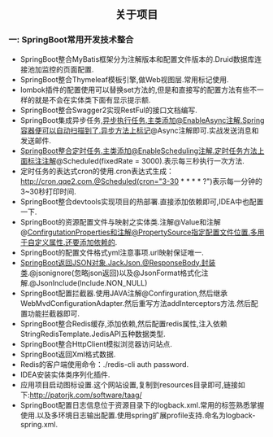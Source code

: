 <div align="center">
    <h2>关于项目</h2>  
</div>

### 一: SpringBoot常用开发技术整合<br/>

- SpringBoot整合MyBatis框架分为注解版本和配置文件版本的.Druid数据库连接池加监控的页面配置.
- SpringBoot整合Thymeleaf模板引擎,做Web视图层.常用标记使用.
- lombok插件的配置使用可以替换set方法的,但是和直接写的配置方法有些不一样的就是不会在实体类下面有显示提示额.
- SpringBoot整合Swagger2实现RestFul的接口文档编写.
- SpringBoot集成异步任务,异步执行任务.主类添加@EnableAsync注解.Spring容器便可以自动扫描到了.异步方法上标记@Async注解即可.实战发送消息和发送邮件.
- SpringBoot整合定时任务.主类添加@EnableScheduling注解.定时任务方法上面标注注解@Scheduled(fixedRate = 3000).表示每三秒执行一次方法.
- 定时任务的表达式cron的使用.cron表达式生成：http://cron.qqe2.com.@Scheduled(cron="3-30 * * * * ?")表示每一分钟的3~30秒打印时间.
- SpringBoot整合devtools实现项目的热部署.直接添加依赖即可,IDEA中也配置一下.
- SpringBoot的资源配置文件与映射之实体类.注解@Value和注解@ConfirgutationProperties和注解@PropertySource指定配置文件位置.多用于自定义属性.还要添加依赖的.
- SpringBoot的配置文件格式yml注意事项.url映射保证唯一.
- SpringBoot返回JSON对象.JackJson.@ResponseBody.封装类.@jsonignore(忽略json返回)以及@JsonFormat格式化注解.@JsonInclude(Include.NON_NULL)
- SpringBoot配置拦截器.使用JAVA注解@Confirguration,然后继承WebMvdConfigurationAdapter.然后重写方法addInterceptors方法.然后配置功能拦截器即可.
- SpringBoot整合Redis缓存,添加依赖,然后配置redis属性,注入依赖StringRedisTemplate.JedisAPI五种数据类型.
- SpringBoot整合HttpClient模拟浏览器访问站点.
- SpringBoot返回Xml格式数据.
- Redis的客户端使用命令：./redis-cli  auth password.
- IDEA安装实体类序列化插件.
- 应用项目启动图标设置.这个网站设置,复制到resources目录即可,链接如下:http://patorjk.com/software/taag/
- SpringBoot配置日志信息位于资源目录下的logback.xml.常用的标签熟悉掌握使用.以及多环境日志输出配置.使用spring扩展profile支持.命名为logback-spring.xml.

> <!-- 测试环境+开发环境. 多个使用逗号隔开. -->
  <springProfile name="test,dev">
      <logger name="com.dudu.controller" level="info" />
  </springProfile>
  <!-- 生产环境. -->
  <springProfile name="prod">
      <logger name="com.dudu.controller" level="ERROR" />
  </springProfile>


  